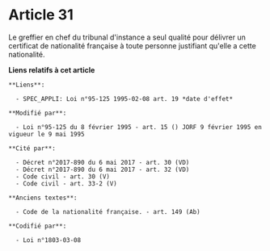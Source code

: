 # Article 31

Le greffier en chef du tribunal d'instance a seul qualité pour délivrer un certificat de nationalité française à toute
personne justifiant qu'elle a cette nationalité.

**Liens relatifs à cet article**

	**Liens**:

	  - SPEC_APPLI: Loi n°95-125 1995-02-08 art. 19 *date d'effet*

	**Modifié par**:

	  - Loi n°95-125 du 8 février 1995 - art. 15 () JORF 9 février 1995 en vigueur le 9 mai 1995

	**Cité par**:

	  - Décret n°2017-890 du 6 mai 2017 - art. 30 (VD)
	  - Décret n°2017-890 du 6 mai 2017 - art. 32 (VD)
	  - Code civil - art. 30 (V)
	  - Code civil - art. 33-2 (V)

	**Anciens textes**:

	  - Code de la nationalité française. - art. 149 (Ab)

	**Codifié par**:

	  - Loi n°1803-03-08
